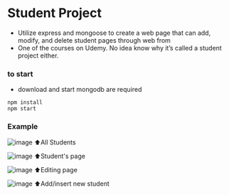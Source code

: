# Student Project
- Utilize  express and mongoose to create a web page that can add, modify, and delete student pages through web from
- One of the courses on Udemy.  No idea know why it’s called a student project either.

### to start
- download and start mongodb are required
```
npm install
npm start
```

### Example
  ![image](https://github.com/user-attachments/assets/2c08bf74-c3b6-4c3a-9334-0e90bb4d064a)
  ⬆️All Students

  ![image](https://github.com/user-attachments/assets/7f3bb163-39f7-4882-9cd1-6781a8217651)
  ⬆️Student's page

  ![image](https://github.com/user-attachments/assets/de79f434-7d2e-42fb-bed6-bf5f2f26aefe)
  ⬆️Editing page

  ![image](https://github.com/user-attachments/assets/3c169208-82a2-4856-a518-017d14be31e8)
  ⬆️Add/insert new student
